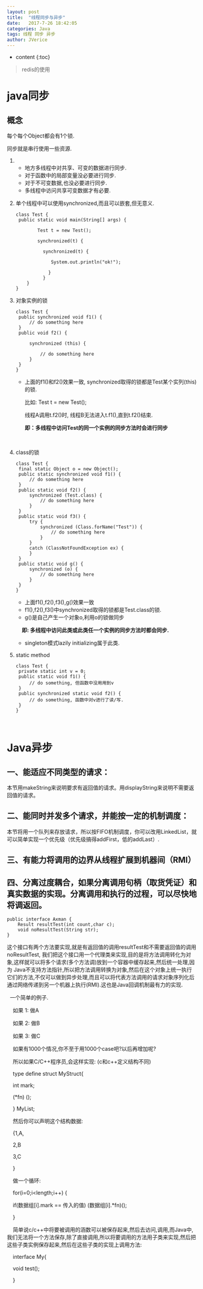 ```yaml
---
layout: post
title:  "线程同步与异步"
date:   2017-7-26 18:42:05
categories: Java 
tags: 线程 同步 异步
author: JVerice
---
```


* content
  {:toc}

> redis的使用



# java同步

## 概念

每个每个Object都会有1个锁.

同步就是串行使用一些资源.



1. * 地方多线程中对共享、可变的数据进行同步.
   * 对于函数中的局部变量没必要进行同步.
   * 对于不可变数据,也没必要进行同步.
   * 多线程中访问共享可变数据才有必要.

2. 单个线程中可以使用synchronized,而且可以嵌套,但无意义.

   ``` 
   class Test {   
   	public static void main(String[] args) {

           Test t = new Test();

           synchronized(t) {

             synchronized(t) {

             	System.out.println("ok!");

      		   }
      		 }
       }
   } 

   ```


3. 对象实例的锁

   ```
   class Test {
   	public synchronized void f1() {
   		// do something here
   	}
   	public void f2() {

   		synchronized (this) {

   			// do something here
   		}
   	}
   }
   ```

   - 上面的f1()和f2()效果一致, synchronized取得的锁都是Test某个实列(this)的锁.

     比如: Test t = new Test();

     线程A调用t.f2()时, 线程B无法进入t.f1(),直到t.f2()结束.

     **即：多线程中访问Test的同一个实例的同步方法时会进行同步**

   ​

4. class的锁

   ```
   class Test {
   	final static Object o = new Object();
   	public static synchronized void f1() {
   		// do something here
   	}
   	public static void f2() {
   		synchronized (Test.class) {
   			// do something here
   		}
   	}
   	public static void f3() {
   		try {
   			synchronized (Class.forName("Test")) {
   				// do something here
   			}
   		}
   		catch (ClassNotFoundException ex) {
   		}
   	}
   	public static void g() {
   		synchronized (o) {
   			// do something here
   		}
   	}
   }
   ```

   - 上面f1(),f2(),f3(),g()效果一致

   * f1(),f2(),f3()中synchronized取得的锁都是Test.class的锁.

   - g()是自己产生一个对象o,利用o的锁做同步

       **即: 多线程中访问此类或此类任一个实例的同步方法时都会同步.**          

   - singleton模式lazily initializing属于此类.

5. static method

   ```
   class Test {
   	private static int v = 0;
   	public static void f1() {
   		// do something, 但函数中没用用到v
   	}
   	public synchronized static void f2() {
   		// do something, 函数中对v进行了读/写.
   	}
   }
   ```

   ​

# Java异步

## 一、能适应不同类型的请求：

本节用makeString来说明要求有返回值的请求。用displayString来说明不需要返回值的请求。

## 二、能同时并发多个请求，并能按一定的机制调度：

本节将用一个队列来存放请求，所以按FIFO机制调度，你可以改用LinkedList，就可以简单实现一个优先级（优先级搞得addFirst，低的addLast）.

## 三、有能力将调用的边界从线程扩展到机器间（RMI）

## 四、分离过度耦合，如果分离调用句柄（取货凭证）和真实数据的实现。分离调用和执行的过程，可以尽快地将调返回。

```
public interface Axman {
    Result resultTest(int count,char c);
    void noResultTest(String str);
}
```

这个接口有两个方法要实现,就是有返回值的调用resultTest和不需要返回值的调用noResultTest, 我们把这个接口用一个代理类来实现,目的是将方法调用转化为对象,这样就可以将多个请求(多个方法调)放到一个容器中缓存起来,然后统一处理,因为 Java不支持方法指针,所以把方法调用转换为对象,然后在这个对象上统一执行它们的方法,不仅可以做到异步处理,而且可以将代表方法调用的请求对象序列化后通过网络传递到另一个机器上执行(RMI).这也是Java回调机制最有力的实现.

  一个简单的例子.

    如果 1: 做A

    如果 2: 做B

    如果 3: 做C

    如果有1000个情况,你不至于用1000个case吧?以后再增加呢?

    所以如果C/C++程序员,会这样实现: (c和c++定义结构不同)

    type define struct MyStruct{

    int mark;

    (*fn) ();

    } MyList;

    然后你可以声明这个结构数据:

    {1,A,

    2,B

    3,C

    }

    做一个循环:

    for(i=0;i<length;i++) {

    	if(数据组[i].mark == 传入的值) (数据组[i].*fn)();

    }

    简单说c/c++中将要被调用的涵数可以被保存起来,然后去访问,调用,而Java中,我们无法将一个方法保存,除了直接调用,所以将要调用的方法用子类来实现,然后把这些子类实例保存起来,然后在这些子类的实现上调用方法:

    interface My{

    	void test();

    }